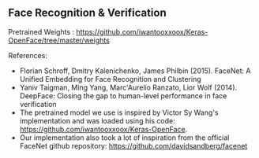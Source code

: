 ## Face Recognition & Verification

Pretrained Weights : https://github.com/iwantooxxoox/Keras-OpenFace/tree/master/weights



References:
* Florian Schroff, Dmitry Kalenichenko, James Philbin (2015). FaceNet: A Unified Embedding for Face Recognition and Clustering
* Yaniv Taigman, Ming Yang, Marc'Aurelio Ranzato, Lior Wolf (2014). DeepFace: Closing the gap to human-level performance in face verification
* The pretrained model we use is inspired by Victor Sy Wang's implementation and was loaded using his code: https://github.com/iwantooxxoox/Keras-OpenFace.
* Our implementation also took a lot of inspiration from the official FaceNet github repository: https://github.com/davidsandberg/facenet
